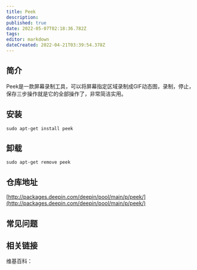 ```yaml
---
title: Peek
description: 
published: true
date: 2022-05-07T02:18:36.782Z
tags: 
editor: markdown
dateCreated: 2022-04-21T03:39:54.378Z
---
```


## 简介

Peek是一款屏幕录制工具，可以将屏幕指定区域录制成GIF动态图，录制，停止，保存三步操作就是它的全部操作了，非常简洁实用。

## 安装

`sudo apt-get install peek`

## 卸载

`sudo apt-get remove peek`

## 仓库地址

[http://packages.deepin.com/deepin/pool/main/p/peek/](http://packages.deepin.com/deepin/pool/main/p/peek/)


## 常见问题


## 相关链接

维基百科：
